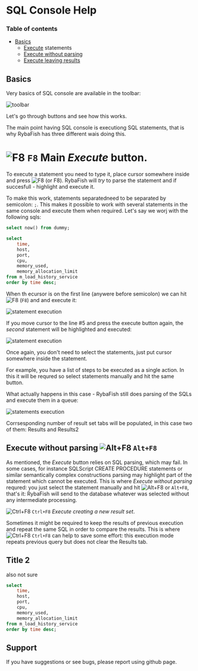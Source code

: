 # SQL Console Help

### Table of contents
* [Basics](#basics)
    * [Execute](#execute) statements
    * [Execute without parsing](#executenoparsing)
    * [Execute leaving results](#executeresults)

## Basics<a name="basics"></a>
Very basics of SQL console are available in the toolbar:

![toolbar](https://www.rybafish.net/img/sql_01_toolbar.png)

Let's go through buttons and see how this works. 

The main point having SQL console is executiong SQL statements, that is why RybaFish has three different wais doing this.

# ![F8](https://www.rybafish.net/img/F8_icon.png) `F8` Main *Execute* button.<a name="execute"></a>

To execute a statement you need to type it, place cursor somewhere inside and press ![F8](https://www.rybafish.net/img/F8_icon.png) (or F8). RybaFish will _try_ to parse the statement and if succesfull - highlight and execute it.

To make this work, statements separatedneed to be separated by semicolon: `;`. This makes it possible to work with several statements in the same console and execute them when required. Let's say we worj with the following sqls:
```sql
select now() from dummy;

select 
    time, 
    host, 
    port,
    cpu, 
    memory_used,
    memory_allocation_limit
from m_load_history_service
order by time desc;
```
When th ecursor is on the first line (anywere before semicolon) we can hit ![F8](https://www.rybafish.net/img/F8_icon.png) (`F8`) and and execute it:

![statement execution](https://www.rybafish.net/img/sql_03_statement.png)

If you move cursor to the line #5 and press the execute button again, the _second_ statement will be highlighted and executed:

![statement execution](https://www.rybafish.net/img/sql_02_statement.png)

Once again, you don't need to select the statements, just put cursor somewhere inside the statement.

For example, you have a list of steps to be executed as a single action. In this it will be requred so select statements manually and hit the same button.

What actually happens in this case - RybaFish still does parsing of the SQLs and execute them in a queue:

![statements execution](https://www.rybafish.net/img/sql_04_statements.png)

Corrsesponding number of result set tabs will be populated, in this case two of them: Results and Results2

## Execute without parsing ![Alt+F8](https://www.rybafish.net/img/F8alt_icon.png) `Alt+F8` <a name="executenoparsing"></a>

As mentioned, the *Execute* button relies on SQL parsing, which may fail. In some cases, for instance SQLScript CREATE PROCEDURE statements or similar semantically complex constructions parsing may highlight part of the statement which cannot be executed. This is where *Execute without parsing* requred: you just select the statement manually and hit ![Alt+F8](https://www.rybafish.net/img/F8alt_icon.png) or `Alt+F8`, that's it: RybaFish will send to the database whatever was selected without any intermediate processing.

![Ctrl+F8](https://www.rybafish.net/img/F8ctrl_icon.png) `Ctrl+F8` *Execute creating a new result set*.<a name="executeresults"></a>

Sometimes it might be required to keep the results of previous execution and repeat the same SQL in order to compare the results. This is where ![Ctrl+F8](https://www.rybafish.net/img/F8ctrl_icon.png) `Ctrl+F8` can help to save some effort: this execution mode repeats previous query but does not clear the Results tab.


## Title 2
also not sure

```sql
select 
    time, 
    host, 
    port,
    cpu, 
    memory_used,
    memory_allocation_limit
from m_load_history_service
order by time desc;
```

## Support
If you have suggestions or see bugs, please report using github page.
